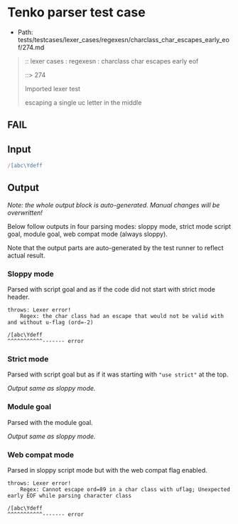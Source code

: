 # Tenko parser test case

- Path: tests/testcases/lexer_cases/regexesn/charclass_char_escapes_early_eof/274.md

> :: lexer cases : regexesn : charclass char escapes early eof
>
> ::> 274
>
> Imported lexer test
>
> escaping a single uc letter in the middle

## FAIL

## Input

`````js
/[abc\Ydeff
`````

## Output

_Note: the whole output block is auto-generated. Manual changes will be overwritten!_

Below follow outputs in four parsing modes: sloppy mode, strict mode script goal, module goal, web compat mode (always sloppy).

Note that the output parts are auto-generated by the test runner to reflect actual result.

### Sloppy mode

Parsed with script goal and as if the code did not start with strict mode header.

`````
throws: Lexer error!
    Regex: the char class had an escape that would not be valid with and without u-flag (ord=-2)

/[abc\Ydeff
^^^^^^^^^^^------- error
`````

### Strict mode

Parsed with script goal but as if it was starting with `"use strict"` at the top.

_Output same as sloppy mode._

### Module goal

Parsed with the module goal.

_Output same as sloppy mode._

### Web compat mode

Parsed in sloppy script mode but with the web compat flag enabled.

`````
throws: Lexer error!
    Regex: Cannot escape ord=89 in a char class with uflag; Unexpected early EOF while parsing character class

/[abc\Ydeff
^^^^^^^^^^^------- error
`````

